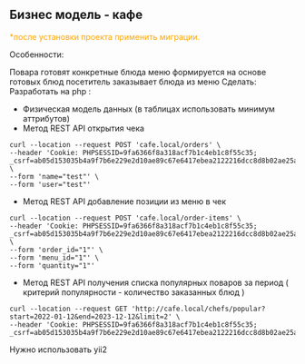 <h2>Бизнес модель - кафе</h2>

<span style="color:orange"> *после установки проекта применить миграции.</span>

Особенности:

Повара готовят конкретные блюда
меню формируется на основе готовых блюд
посетитель заказывает блюда из меню
Сделать:
Разработать на php :

- Физическая модель данных (в таблицах использовать минимум аттрибутов)
- Метод REST API открытия чека

```
curl --location --request POST 'cafe.local/orders' \
--header 'Cookie: PHPSESSID=9fa6366f8a318acf7b1c4eb1c8f55c35; _csrf=ab05d153035b4a9f7b6e229e2d10ae89c67e6417ebea2122216dcc8d8b02ae25a%3A2%3A%7Bi%3A0%3Bs%3A5%3A%22_csrf%22%3Bi%3A1%3Bs%3A32%3A%22MWwTAJjFqTi0OK3fyClLBU2hj6odYnZQ%22%3B%7D' \
--form 'name="test"' \
--form 'user="test"'
  ```

- Метод REST API добавление позиции из меню в чек

```
curl --location --request POST 'cafe.local/order-items' \
--header 'Cookie: PHPSESSID=9fa6366f8a318acf7b1c4eb1c8f55c35; _csrf=ab05d153035b4a9f7b6e229e2d10ae89c67e6417ebea2122216dcc8d8b02ae25a%3A2%3A%7Bi%3A0%3Bs%3A5%3A%22_csrf%22%3Bi%3A1%3Bs%3A32%3A%22MWwTAJjFqTi0OK3fyClLBU2hj6odYnZQ%22%3B%7D' \
--form 'order_id="1"' \
--form 'menu_id="1"' \
--form 'quantity="1"'
```

- Метод REST API получения списка популярных поваров за период ( критерий популярности - количество заказанных блюд )

```
curl --location --request GET 'http://cafe.local/chefs/popular?start=2022-01-12&end=2023-12-12&limit=2' \
--header 'Cookie: PHPSESSID=9fa6366f8a318acf7b1c4eb1c8f55c35; _csrf=ab05d153035b4a9f7b6e229e2d10ae89c67e6417ebea2122216dcc8d8b02ae25a%3A2%3A%7Bi%3A0%3Bs%3A5%3A%22_csrf%22%3Bi%3A1%3Bs%3A32%3A%22MWwTAJjFqTi0OK3fyClLBU2hj6odYnZQ%22%3B%7D'
```

Нужно использовать yii2
